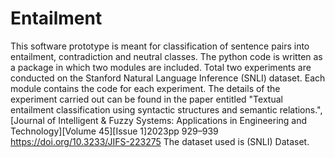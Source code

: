 # Entailment
This software prototype is meant for classification of sentence pairs into entailment, contradiction and neutral classes.
The python code is written as a package in which two modules are included. Total two experiments are conducted on the Stanford Natural Language Inference (SNLI) dataset. Each module contains the code for each experiment. The details of the experiment carried out can be found in the paper entitled "Textual entailment classification using syntactic structures and semantic relations.", [Journal of Intelligent & Fuzzy Systems: Applications in Engineering and Technology][Volume 45][Issue 1]2023pp 929–939 https://doi.org/10.3233/JIFS-223275
The dataset used is  (SNLI) Dataset.
